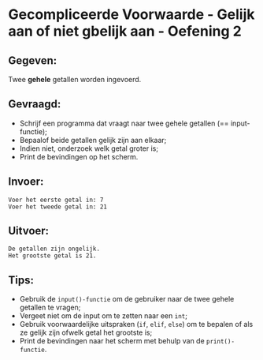 # Gecompliceerde Voorwaarde - Gelijk aan of niet gbelijk aan - Oefening 2

## Gegeven: 
Twee **gehele** getallen worden ingevoerd.

## Gevraagd: 
* Schrijf een programma dat vraagt naar twee gehele getallen (== input-functie);
* Bepaalof beide getallen gelijk zijn aan elkaar; 
* Indien niet, onderzoek welk getal groter is;
* Print de bevindingen op het scherm.

## Invoer: 
```
Voer het eerste getal in: 7
Voer het tweede getal in: 21

```
## Uitvoer: 
```
De getallen zijn ongelijk.
Het grootste getal is 21.

```

## Tips: 
* Gebruik de `input()-functie` om de gebruiker naar de twee gehele getallen te vragen;
* Vergeet niet om de input om te zetten naar een `int`;
* Gebruik voorwaardelijke uitspraken (`if`, `elif`, `else`) om te bepalen of als ze gelijk zijn ofwelk getal het grootste is;
* Print de bevindingen naar het scherm met behulp van de `print()-functie`.
